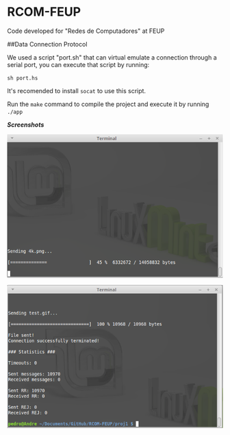 # RCOM-FEUP
Code developed for "Redes de Computadores" at FEUP

##Data Connection Protocol


We used a script "port.sh" that can virtual emulate a connection through a serial port, you can execute that script by running:

```
sh port.hs
```

It's recomended to install ```socat``` to use this script.


Run the ```make``` command to compile the project and execute it by running ```./app```


***Screenshots***


![middle of a connection](./images/middle2.png)

![end of a connection](./images/end.png)










